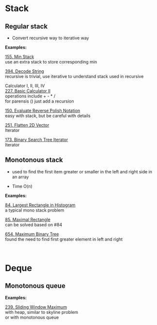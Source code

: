 # Stack

##  Regular stack

* Convert recursive way to iterative way

__Examples:__

[155. Min Stack](https://leetcode.com/problems/min-stack/)\
use an extra stack to store corresponding min

[394. Decode String](https://leetcode.com/problems/decode-string/)\
recursive is trivial, use iterative to understand stack used in recursive

Calculator I, II, III, IV\
[227. Basic Calculator II](https://leetcode.com/problems/basic-calculator-ii/)\
operations include + - * / \
for parensis () just add a recursion

[150. Evaluate Reverse Polish Notation](https://leetcode.com/problems/evaluate-reverse-polish-notation/)\
easy with stack, but be careful with details

[251. Flatten 2D Vector](https://leetcode.com/problems/flatten-2d-vector/)
\
Iterator

[173. Binary Search Tree Iterator](https://leetcode.com/problems/binary-search-tree-iterator/)
\
Iterator

## Monotonous stack

* used to find the first item greater or smaller in the left and right side in an array

* Time O(n)

__Examples:__

[84. Largest Rectangle in Histogram](https://leetcode.com/problems/largest-rectangle-in-histogram/)\
a typical mono stack problem

[85. Maximal Rectangle](https://leetcode.com/problems/maximal-rectangle/)\
can be solved based on #84

[654. Maximum Binary Tree](https://leetcode.com/problems/maximum-binary-tree/)\
found the need to find first greater element in left and right

&nbsp;


# Deque

## Monotonous queue

__Examples:__

[239. Sliding Window Maximum](https://leetcode.com/problems/sliding-window-maximum/)
\
with heap, similar to skyline problem\
or with monotonous queue
